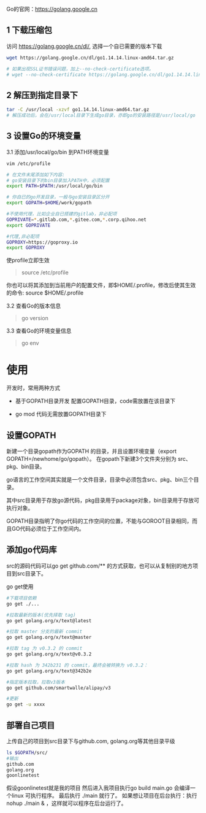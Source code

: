 

Go的官网：https://golang.google.cn


1 下载压缩包
------------
访问 https://golang.google.cn/dl/, 选择一个自已需要的版本下载
```sh
wget https://golang.google.cn/dl/go1.14.14.linux-amd64.tar.gz

# 如果出现SSL证书错误问题，加上--no-check-certificate选项。
# wget --no-check-certificate https://golang.google.cn/dl/go1.14.14.linux-amd64.tar.gz 
```


2 解压到指定目录下
------------
```sh
tar -C /usr/local -xzvf go1.14.14.linux-amd64.tar.gz
# 解压成功后，会在/usr/local目录下生成go目录，亦即go的安装路径是/usr/local/go
```


3 设置Go的环境变量
------------
3.1 添加/usr/local/go/bin 到PATH环境变量
```sh
vim /etc/profile

# 在文件末尾添加如下内容: 
# go安装目录下的bin目录加入PATH中，必须配置
export PATH=$PATH:/usr/local/go/bin

# 你自已的go开发目录，一般与go安装目录区分开
export GOPATH=$HOME/work/gopath

#不使用代理，比如企业自已搭建的gitlab，非必配项
GOPRIVATE=*.gitlab.com,*.gitee.com,*.corp.qihoo.net
export GOPRIVATE

#代理,非必配项
GOPROXY=https://goproxy.io
export GOPROXY
```

使profile立即生效  
> source /etc/profile

你也可以将其添加到当前用户的配置文件，即$HOME/.profile，修改后使其生效的命令: source $HOME/.profile


3.2 查看Go的版本信息
> go version

3.3 查看Go的环境变量信息
> go env






使用
=============

开发时，常用两种方式

- 基于GOPATH目录开发
	配置GOPATH目录，code需放置在该目录下
	
- go mod
	代码无需放置GOPATH目录下



设置GOPATH
-------------
新建一个目录gopath作为GOPATH 的目录，并且设置环境变量（export GOPATH=/newhome/go/gopath）。
在gopath下新建3个文件夹分别为 src、pkg、bin目录。


go语言的工作空间其实就是一个文件目录，目录中必须包含src、pkg、bin三个目录。

其中src目录用于存放go源代码，pkg目录用于package对象，bin目录用于存放可执行对象。

GOPATH目录指明了你go代码的工作空间的位置，不能与GOROOT目录相同，而且GO代码必须位于工作空间内。



添加go代码库
-------------
src的源码代码可以go get github.com/** 的方式获取，也可以从复制别的地方项目到src目录下。

go get使用
```sh
#下载项目依赖
go get ./...

#拉取最新的版本(优先择取 tag)
go get golang.org/x/text@latest

#拉取 master 分支的最新 commit
go get golang.org/x/text@master

#拉取 tag 为 v0.3.2 的 commit
go get golang.org/x/text@v0.3.2

#拉取 hash 为 342b231 的 commit，最终会被转换为 v0.3.2：
go get golang.org/x/text@342b2e

#指定版本拉取，拉取v3版本
go get github.com/smartwalle/alipay/v3

#更新
go get -u xxxx
```



部署自己项目
-------------
上传自己的项目到src目录下与github.com, golang.org等其他目录平级
```sh
ls $GOPATH/src/
#输出
github.com
golang.org
goonlinetest
```

假设goonlinetest就是我的项目 然后进入我项目执行go build main.go 会编译一个linux 可执行程序。
最后执行 ./main 就行了。
如果想让项目在后台执行：执行 nohup ./main & ，这样就可以程序在后台运行了。

